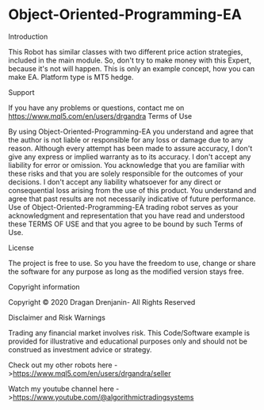 # Object-Oriented-Programming-EA
Introduction

This Robot has similar classes with two different price action strategies, included in the main module. So, don't try to make money with this Expert, because it's not will happen. This is only an example concept, how you can make EA. Platform type is MT5 hedge.

Support

If you have any problems or questions, contact me on https://www.mql5.com/en/users/drgandra
Terms of Use

By using Object-Oriented-Programming-EA you understand and agree that the author is not liable or responsible for any loss or damage due to any reason. Although every attempt has been made to assure accuracy, I don't give any express or implied warranty as to its accuracy. I don't accept any liability for error or omission. You acknowledge that you are familiar with these risks and that you are solely responsible for the outcomes of your decisions. I don't accept any liability whatsoever for any direct or consequential loss arising from the use of this product. You understand and agree that past results are not necessarily indicative of future performance. Use of Object-Oriented-Programming-EA trading robot serves as your acknowledgment and representation that you have read and understood these TERMS OF USE and that you agree to be bound by such Terms of Use.

License

The project is free to use. So you have the freedom to use, change or share the software for any purpose as long as the modified version stays free.

Copyright information

Copyright © 2020 Dragan Drenjanin- All Rights Reserved

Disclaimer and Risk Warnings

Trading any financial market involves risk. This Code/Software example is provided for illustrative and educational purposes only and should not be construed as investment advice or strategy.


Check out my other robots here ->https://www.mql5.com/en/users/drgandra/seller

Watch my youtube channel here - >https://www.youtube.com/@algorithmictradingsystems
